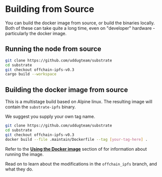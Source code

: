 # Building from Source

You can build the docker image from source, or build the binaries locally. Both of these
can take quite a long time, even on "developer" hardware - particularly the docker image.

## Running the node from source

``` bash
git clone https://github.com/uddugteam/substrate
cd substrate
git checkout offchain-ipfs-v0.3
cargo build --workspace
```

## Building the docker image from source

This is a multistage build based on Alpine linux. The resulting image will contain
the `substrate-ipfs` binary.

We suggest you supply your own tag name.

```bash
git clone https://github.com/uddugteam/substrate
cd substrate
git checkout offchain-ipfs-v0.3
docker build --file .maintain/Dockerfile --tag [your-tag-here] .
```

Refer to the **[Using the Docker image]** section of for information about running the image.

[Using the Docker image]: ./using-the-docker-image.md

Read on to learn about the modifications in the `offchain_ipfs` branch, and what they do.
